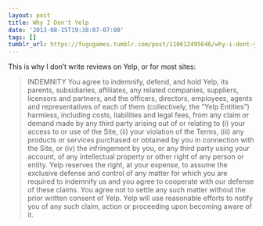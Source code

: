 ```yaml
---
layout: post
title: Why I Don't Yelp
date: '2013-08-15T19:38:07-07:00'
tags: []
tumblr_url: https://fugugames.tumblr.com/post/110612495646/why-i-dont-yelp
---
```

This is why I don’t write reviews on Yelp, or for most sites:

> INDEMNITY You agree to indemnify, defend, and hold Yelp, its parents, subsidiaries, affiliates, any related companies, suppliers, licensors and partners, and the officers, directors, employees, agents and representatives of each of them (collectively, the “Yelp Entities”) harmless, including costs, liabilities and legal fees, from any claim or demand made by any third party arising out of or relating to (i) your access to or use of the Site, (ii) your violation of the Terms, (iii) any products or services purchased or obtained by you in connection with the Site, or (iv) the infringement by you, or any third party using your account, of any intellectual property or other right of any person or entity. Yelp reserves the right, at your expense, to assume the exclusive defense and control of any matter for which you are required to indemnify us and you agree to cooperate with our defense of these claims. You agree not to settle any such matter without the prior written consent of Yelp. Yelp will use reasonable efforts to notify you of any such claim, action or proceeding upon becoming aware of it.

